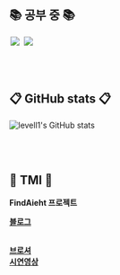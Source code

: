 

## 📚 공부 중 📚 
<img src = "https://img.shields.io/badge/-C%23%20-black?style=flat&logo=C%20Sharp" style="height : auto; margin-left : 2px; margin-right : 2px;"/> <img src="https://img.shields.io/badge/unity%20-%23000000.svg?&style=flat&logo=unity&logoColor=white" style="height : auto; margin-left : 2px; margin-right : 2px;"/>


<br><br>

## 📋 GitHub stats 📋
![levell1's GitHub stats](https://github-readme-stats.vercel.app/api?username=levell1&show_icons=true&theme=vue)

<br><br>

## 📘 TMI 📘

**FindAieht 프로젝트**  

[**블로그**](https://levell1.github.io/)  
<br>

[**브로셔**](https://teamsparta.notion.site/Find-Aieht-21da25a1bba54bb695202615261aac52)  
[**시연영상**](https://www.youtube.com/watch?v=OdmmBRaD1U4)
<br>

<!--![image](https://media.giphy.com/media/fb4haewhv8ttpwpfMw/giphy.gif)-->
